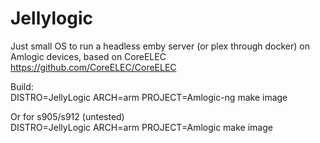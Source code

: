 # Jellylogic
Just small OS to run a headless emby server (or plex through docker) on Amlogic devices, based on CoreELEC https://github.com/CoreELEC/CoreELEC

Build:  
DISTRO=JellyLogic ARCH=arm PROJECT=Amlogic-ng make image  
  
  
Or for s905/s912 (untested)  
DISTRO=JellyLogic ARCH=arm PROJECT=Amlogic make image  
